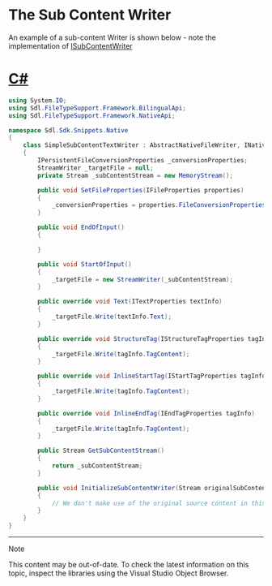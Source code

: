 The Sub Content Writer
==

An example of a sub-content Writer is shown below - note the implementation of [ISubContentWriter](../../api/filetypesupport/Sdl.FileTypeSupport.Framework.NativeApi.ISubContentWriter.yml)

# [C#](#tab/tabid-1)
```cs
using System.IO;
using Sdl.FileTypeSupport.Framework.BilingualApi;
using Sdl.FileTypeSupport.Framework.NativeApi;

namespace Sdl.Sdk.Snippets.Native
{
    class SimpleSubContentTextWriter : AbstractNativeFileWriter, INativeContentCycleAware, ISubContentWriter
    {
        IPersistentFileConversionProperties _conversionProperties;
        StreamWriter _targetFile = null;
        private Stream _subContentStream = new MemoryStream();

        public void SetFileProperties(IFileProperties properties)
        {
            _conversionProperties = properties.FileConversionProperties;
        }

        public void EndOfInput()
        {

        }

        public void StartOfInput()
        {
            _targetFile = new StreamWriter(_subContentStream);
        }

        public override void Text(ITextProperties textInfo)
        {
            _targetFile.Write(textInfo.Text);
        }

        public override void StructureTag(IStructureTagProperties tagInfo)
        {
            _targetFile.Write(tagInfo.TagContent);
        }

        public override void InlineStartTag(IStartTagProperties tagInfo)
        {
            _targetFile.Write(tagInfo.TagContent);
        }

        public override void InlineEndTag(IEndTagProperties tagInfo)
        {
            _targetFile.Write(tagInfo.TagContent);
        }

        public Stream GetSubContentStream()
        {
            return _subContentStream;
        }

        public void InitializeSubContentWriter(Stream originalSubContent) 
        {
            // We don't make use of the original source content in this writer, so we can ignore this input parameter here.
        }
    }
}
```
***

>[!NOTE]
>
> This content may be out-of-date. To check the latest information on this topic, inspect the libraries using the Visual Studio Object Browser.